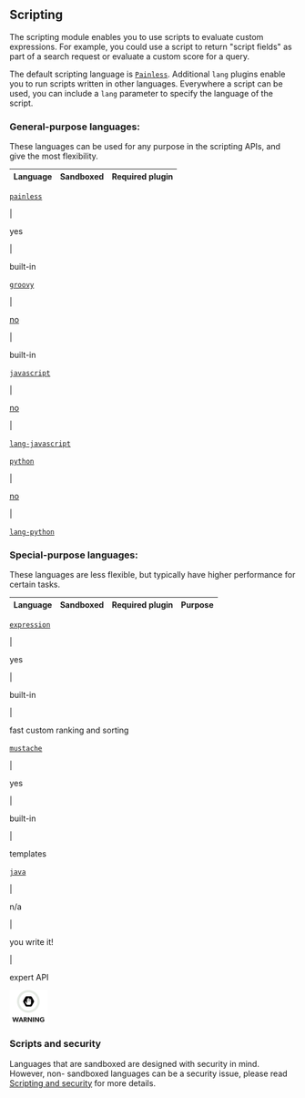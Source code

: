 ## Scripting

The scripting module enables you to use scripts to evaluate custom expressions. For example, you could use a script to return "script fields" as part of a search request or evaluate a custom score for a query.

The default scripting language is [`Painless`](modules-scripting-painless.html "Painless Scripting Language"). Additional `lang` plugins enable you to run scripts written in other languages. Everywhere a script can be used, you can include a `lang` parameter to specify the language of the script.

### General-purpose languages:

These languages can be used for any purpose in the scripting APIs, and give the most flexibility.

Language | Sandboxed | Required plugin  
---|---|---  
  
[`painless`](modules-scripting-painless.html "Painless Scripting Language")

| 

yes

| 

built-in  
  
[`groovy`](modules-scripting-groovy.html "Groovy Scripting Language")

| 

[no](modules-scripting-security.html "Scripting and security")

| 

built-in  
  
[`javascript`](https://www.elastic.co/guide/en/elasticsearch/plugins/5.4/lang-javascript.html)

| 

[no](modules-scripting-security.html "Scripting and security")

| 

[`lang-javascript`](https://www.elastic.co/guide/en/elasticsearch/plugins/5.4/lang-javascript.html)  
  
[`python`](https://www.elastic.co/guide/en/elasticsearch/plugins/5.4/lang-python.html)

| 

[no](modules-scripting-security.html "Scripting and security")

| 

[`lang-python`](https://www.elastic.co/guide/en/elasticsearch/plugins/5.4/lang-python.html)  
  
### Special-purpose languages:

These languages are less flexible, but typically have higher performance for certain tasks.

Language | Sandboxed | Required plugin | Purpose  
---|---|---|---  
  
[`expression`](modules-scripting-expression.html "Lucene Expressions Language")

| 

yes

| 

built-in

| 

fast custom ranking and sorting  
  
[`mustache`](search-template.html "Search Template")

| 

yes

| 

built-in

| 

templates  
  
[`java`](modules-scripting-native.html "Native \(Java\) Scripts")

| 

n/a

| 

you write it!

| 

expert API  
  
![Warning](images/icons/warning.png)

### Scripts and security

Languages that are sandboxed are designed with security in mind. However, non- sandboxed languages can be a security issue, please read [Scripting and security](modules-scripting-security.html "Scripting and security") for more details.
